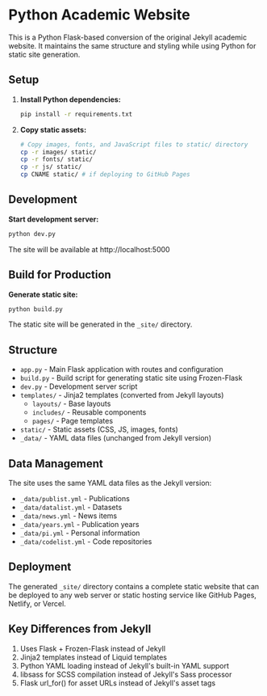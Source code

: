 # Python Academic Website

This is a Python Flask-based conversion of the original Jekyll academic website. It maintains the same structure and styling while using Python for static site generation.

## Setup

1. **Install Python dependencies:**
   ```bash
   pip install -r requirements.txt
   ```

2. **Copy static assets:**
   ```bash
   # Copy images, fonts, and JavaScript files to static/ directory
   cp -r images/ static/
   cp -r fonts/ static/
   cp -r js/ static/
   cp CNAME static/ # if deploying to GitHub Pages
   ```

## Development

**Start development server:**
```bash
python dev.py
```

The site will be available at http://localhost:5000

## Build for Production

**Generate static site:**
```bash
python build.py
```

The static site will be generated in the `_site/` directory.

## Structure

- `app.py` - Main Flask application with routes and configuration
- `build.py` - Build script for generating static site using Frozen-Flask
- `dev.py` - Development server script
- `templates/` - Jinja2 templates (converted from Jekyll layouts)
  - `layouts/` - Base layouts
  - `includes/` - Reusable components
  - `pages/` - Page templates
- `static/` - Static assets (CSS, JS, images, fonts)
- `_data/` - YAML data files (unchanged from Jekyll version)

## Data Management

The site uses the same YAML data files as the Jekyll version:

- `_data/publist.yml` - Publications
- `_data/datalist.yml` - Datasets
- `_data/news.yml` - News items
- `_data/years.yml` - Publication years
- `_data/pi.yml` - Personal information
- `_data/codelist.yml` - Code repositories

## Deployment

The generated `_site/` directory contains a complete static website that can be deployed to any web server or static hosting service like GitHub Pages, Netlify, or Vercel.

## Key Differences from Jekyll

1. Uses Flask + Frozen-Flask instead of Jekyll
2. Jinja2 templates instead of Liquid templates
3. Python YAML loading instead of Jekyll's built-in YAML support
4. libsass for SCSS compilation instead of Jekyll's Sass processor
5. Flask url_for() for asset URLs instead of Jekyll's asset tags